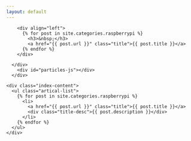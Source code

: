 ```yaml
---
layout: default
---
```


<body>
  <div class="index-wrapper">
    <div class="aside">
      <div class="info-card">

        <div align="left">
          {% for post in site.categories.raspberrypi %}
            <h3>&nbsp;</h3>
            <a href="{{ post.url }}" class="title">{{ post.title }}</a>
          {% endfor %}
        </div>

      </div>
        <div id="particles-js"></div>
      </div>

    <div class="index-content">
      <ul class="artical-list">
        {% for post in site.categories.raspberrypi %}
          <li>
            <a href="{{ post.url }}" class="title">{{ post.title }}</a>
            <div class="title-desc">{{ post.description }}</div>
          </li>
        {% endfor %}
      </ul>
    </div>
    
  </div>
</body>
